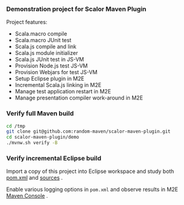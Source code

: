 
### Demonstration project for Scalor Maven Plugin

Project features: 
* Scala.macro compile
* Scala.macro JUnit test
* Scala.js compile and link
* Scala.js module initializer
* Scala.js JUnit test in JS-VM
* Provision Node.js test JS-VM
* Provision Webjars for test JS-VM
* Setup Eclipse plugin in M2E
* Incremental Scala.js linking in M2E
* Manage test application restart in M2E
* Manage presentation compiler work-around in M2E

### Verify full Maven build

```bash
cd /tmp
git clone git@github.com:random-maven/scalor-maven-plugin.git
cd scalor-maven-plugin/demo
./mvnw.sh verify -B
```

### Verify incremental Eclipse build

Import a copy of this project into Eclipse workspace and study 
both
[pom.xml](https://github.com/random-maven/scalor-maven-plugin/blob/master/demo/pom.xml)
and
[sources](https://github.com/random-maven/scalor-maven-plugin/tree/master/demo/src)
.

Enable various logging options in `pom.xml` and observe results in M2E 
[Maven Console](https://www.ibm.com/support/knowledgecenter/SS8PJ7_9.1.0/com.ibm.etools.maven.doc/topics/troubleshooting.html)
. 
